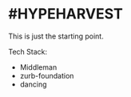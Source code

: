 # #HYPEHARVEST

This is just the starting point.

Tech Stack:

- Middleman
- zurb-foundation
- dancing
